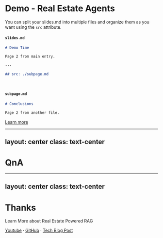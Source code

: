 # Demo - Real Estate Agents

You can split your slides.md into multiple files and organize them as you want using the `src` attribute.

#### `slides.md`

```markdown
# Demo Time

Page 2 from main entry.

---

## src: ./subpage.md
```

<br>

#### `subpage.md`

```markdown
# Conclusions

Page 2 from another file.
```

[Learn more](https://sli.dev/guide/syntax.html#importing-slides)

---
layout: center
class: text-center
---


# QnA



<uim-github />

---
layout: center
class: text-center
---

# Thanks

Learn More about Real Estate Powered RAG

[Youtube](https://www.youtube.com/@JAlcocerTech) · [GitHub](https://github.com/JAlcocerT/Data-Chat) · [Tech Blog Post](https://jalcocert.github.io/JAlcocerT/streamlit-is-cool/)

<uim-youtube class="text-3xl text-red-400 mx-2" />

<a href="https://www.youtube.com/@JAlcocerTech">
  <uim-youtube class="text-3xl text-red-400 mx-2" />
</a>

<!-- <logos-claude />

<logos-openai /> -->

<!-- <logos-vue /> -->